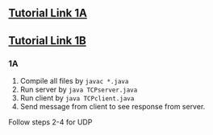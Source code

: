 ## [Tutorial Link 1A](https://www.youtube.com/watch?v=fWKsNYc1dYo)

## [Tutorial Link 1B](https://www.youtube.com/watch?v=IKsHhaI1mdg)

### 1A

1. Compile all files by `javac *.java`
2. Run server by `java TCPserver.java`
3. Run client by `java TCPclient.java`
4. Send message from client to see response from server.

Follow steps 2-4 for UDP
